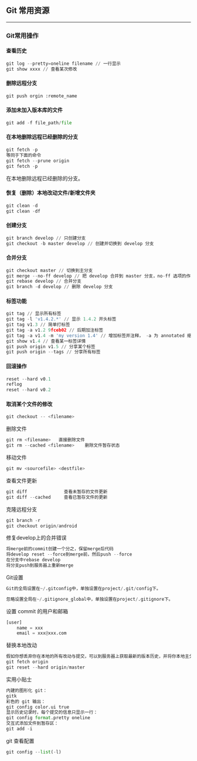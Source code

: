 ## Git 常用资源
-------------------
### Git常用操作

#### 查看历史
```python
git log --pretty=oneline filename // 一行显示
git show xxxx // 查看某次修改
```
#### 删除远程分支
```python
git push orgin :remote_name
```
#### 添加未加入版本库的文件
```python
git add -f file_path/file
```
#### 在本地删除远程已经删除的分支
```python
git fetch -p
等同于下面的命令
git fetch --prune origin 
git fetch -p
```
在本地删除远程已经删除的分支。

#### 恢复（删除）本地改动文件/新增文件夹
```python
git clean -d
git clean -df 
```

#### 创建分支
```python
git branch develop // 只创建分支
git checkout -b master develop // 创建并切换到 develop 分支
```
#### 合并分支
```python
git checkout master // 切换到主分支
git merge --no-ff develop // 把 develop 合并到 master 分支，no-ff 选项的作用是保留原分支记录
git rebase develop // 合并分支
git branch -d develop // 删除 develop 分支
```
#### 标签功能
```python
git tag // 显示所有标签
git tag -l 'v1.4.2.*' // 显示 1.4.2 开头标签
git tag v1.3 // 简单打标签   
git tag -a v1.2 9fceb02 // 后期加注标签
git tag -a v1.4 -m 'my version 1.4' // 增加标签并注释， -a 为 annotated 缩写
git show v1.4 // 查看某一标签详情
git push origin v1.5 // 分享某个标签
git push origin --tags // 分享所有标签
```
#### 回滚操作
```python
reset --hard v0.1
reflog
reset --hard v0.2
```
#### 取消某个文件的修改
```python
git checkout -- <filename>
```
删除文件
```python
git rm <filename>   直接删除文件
git rm --cached <filename>    删除文件暂存状态
```
移动文件
```python
git mv <sourcefile> <destfile>
```
查看文件更新
```python
git diff              查看未暂存的文件更新 
git diff --cached     查看已暂存文件的更新 
```
克隆远程分支
```python
git branch -r
git checkout origin/android
```
修复develop上的合并错误
```python
将merge前的commit创建一个分之，保留merge后代码
将develop reset --force到merge前，然后push --force
在分支中rebase develop
将分支push到服务器上重新merge
```
Git设置
```python
Git的全局设置在~/.gitconfig中，单独设置在project/.git/config下。

忽略设置全局在~/.gitignore_global中，单独设置在project/.gitignore下。
```
设置 commit 的用户和邮箱
```python
[user]
    name = xxx
    email = xxx@xxx.com
```
替换本地改动
```python
假如你想丢弃你在本地的所有改动与提交，可以到服务器上获取最新的版本历史，并将你本地主分支指向它：
git fetch origin
git reset --hard origin/master
```
实用小贴士
```python
内建的图形化 git：
gitk
彩色的 git 输出：
git config color.ui true
显示历史记录时，每个提交的信息只显示一行：
git config format.pretty oneline
交互式添加文件到暂存区：
git add -i
```
git 查看配置
```python
git config --list(-l)

```
